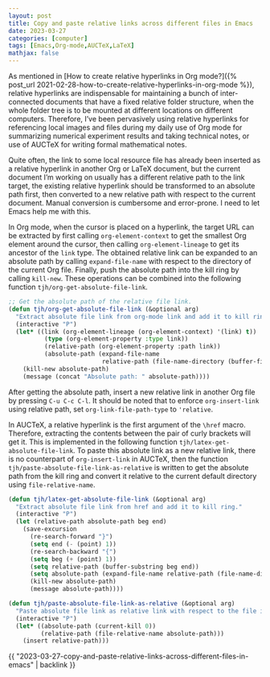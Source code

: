 ```yaml
---
layout: post
title: Copy and paste relative links across different files in Emacs
date: 2023-03-27
categories: [computer]
tags: [Emacs,Org-mode,AUCTeX,LaTeX]
mathjax: false
---
```


As mentioned in [How to create relative hyperlinks in Org mode?]({% post_url 2021-02-28-how-to-create-relative-hyperlinks-in-org-mode %}), relative hyperlinks are indispensable for maintaining a bunch of inter-connected documents that have a fixed relative folder structure, when the whole folder tree is to be mounted at different locations on different computers. Therefore, I&rsquo;ve been pervasively using relative hyperlinks for referencing local images and files during my daily use of Org mode for summarizing numerical experiment results and taking technical notes, or use of AUCTeX for writing formal mathematical notes.

Quite often, the link to some local resource file has already been inserted as a relative hyperlink in another Org or LaTeX document, but the current document I&rsquo;m working on usually has a different relative path to the link target, the existing relative hyperlink should be transformed to an absolute path first, then converted to a new relative path with respect to the current document. Manual conversion is cumbersome and error-prone. I need to let Emacs help me with this.

In Org mode, when the cursor is placed on a hyperlink, the target URL can be extracted by first calling `org-element-context` to get the smallest Org element around the cursor, then calling `org-element-lineage` to get its ancestor of the `link` type. The obtained relative link can be expanded to an absolute path by calling `expand-file-name` with respect to the directory of the current Org file. Finally, push the absolute path into the kill ring by calling `kill-new`. These operations can be combined into the following function `tjh/org-get-absolute-file-link`.

```lisp
;; Get the absolute path of the relative file link.
(defun tjh/org-get-absolute-file-link (&optional arg)
  "Extract absolute file link from org-mode link and add it to kill ring."
  (interactive "P")
  (let* ((link (org-element-lineage (org-element-context) '(link) t))
          (type (org-element-property :type link))
          (relative-path (org-element-property :path link))
          (absolute-path (expand-file-name
                          relative-path (file-name-directory (buffer-file-name)))))
    (kill-new absolute-path)
    (message (concat "Absolute path: " absolute-path))))
```

After getting the absolute path, insert a new relative link in another Org file by pressing `C-u C-c C-l`. It should be noted that to enforce `org-insert-link` using relative path, set `org-link-file-path-type` to `'relative`.

In AUCTeX, a relative hyperlink is the first argument of the `\href` macro. Therefore, extracting the contents between the pair of curly brackets will get it. This is implemented in the following function `tjh/latex-get-absolute-file-link`. To paste this absolute link as a new relative link, there is no counterpart of `org-insert-link` in AUCTeX, then the function `tjh/paste-absolute-file-link-as-relative` is written to get the absolute path from the kill ring and convert it relative to the current default directory using `file-relative-name`.

```lisp
(defun tjh/latex-get-absolute-file-link (&optional arg)
  "Extract absolute file link from href and add it to kill ring."
  (interactive "P")
  (let (relative-path absolute-path beg end)
    (save-excursion
      (re-search-forward "}")
      (setq end (- (point) 1))
      (re-search-backward "{")
      (setq beg (+ (point) 1))
      (setq relative-path (buffer-substring beg end))
      (setq absolute-path (expand-file-name relative-path (file-name-directory (buffer-file-name))))
      (kill-new absolute-path)
      (message absolute-path))))

(defun tjh/paste-absolute-file-link-as-relative (&optional arg)
  "Paste absolute file link as relative link with respect to the file in the current buffer."
  (interactive "P")
  (let* ((absolute-path (current-kill 0))
         (relative-path (file-relative-name absolute-path)))
    (insert relative-path)))
```

{{ "2023-03-27-copy-and-paste-relative-links-across-different-files-in-emacs" | backlink }}
